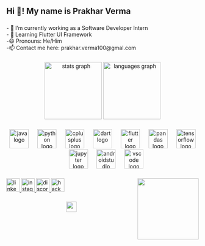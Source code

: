 <h2 align="left">Hi 👋! My name is Prakhar Verma</h2>

###

<p align="left">- 🔭 I’m currently working as a Software Developer Intern<br>- 🌱 Learning Flutter UI Framework<br>-😄 Pronouns: He/Him<br>-📫 Contact me here: prakhar.verma100@gmal.com</p>

###

<div align="center">
  <img src="https://github-readme-stats.vercel.app/api?username=PrakharVER&hide_title=false&hide_rank=false&show_icons=true&include_all_commits=true&count_private=true&disable_animations=false&theme=dracula&locale=en&hide_border=false" height="150" alt="stats graph"  />
  <img src="https://github-readme-stats.vercel.app/api/top-langs?username=PrakharVER&locale=en&hide_title=false&layout=compact&card_width=320&langs_count=5&theme=dracula&hide_border=false" height="150" alt="languages graph"  />
</div>

###

<div align="center">
  <img src="https://cdn.jsdelivr.net/gh/devicons/devicon/icons/java/java-original.svg" height="50" alt="java logo"  />
  <img width="15" />
  <img src="https://cdn.jsdelivr.net/gh/devicons/devicon/icons/python/python-original.svg" height="50" alt="python logo"  />
  <img width="15" />
  <img src="https://cdn.jsdelivr.net/gh/devicons/devicon/icons/cplusplus/cplusplus-original.svg" height="50" alt="cplusplus logo"  />
  <img width="15" />
  <img src="https://cdn.jsdelivr.net/gh/devicons/devicon/icons/dart/dart-original.svg" height="50" alt="dart logo"  />
  <img width="15" />
  <img src="https://cdn.jsdelivr.net/gh/devicons/devicon/icons/flutter/flutter-original.svg" height="50" alt="flutter logo"  />
  <img width="15" />
  <img src="https://cdn.jsdelivr.net/gh/devicons/devicon/icons/pandas/pandas-original.svg" height="50" alt="pandas logo"  />
  <img width="15" />
  <img src="https://cdn.jsdelivr.net/gh/devicons/devicon/icons/tensorflow/tensorflow-original.svg" height="50" alt="tensorflow logo"  />
  <img width="15" />
  <img src="https://cdn.jsdelivr.net/gh/devicons/devicon/icons/jupyter/jupyter-original.svg" height="50" alt="jupyter logo"  />
  <img width="15" />
  <img src="https://cdn.jsdelivr.net/gh/devicons/devicon/icons/androidstudio/androidstudio-original.svg" height="50" alt="androidstudio logo"  />
  <img width="15" />
  <img src="https://cdn.jsdelivr.net/gh/devicons/devicon/icons/vscode/vscode-original.svg" height="50" alt="vscode logo"  />
</div>

###

<img align="right" height="160" src="https://user-images.githubusercontent.com/74038190/229223263-cf2e4b07-2615-4f87-9c38-e37600f8381a.gif"  />

###

<div align="left">
  <a href="https://www.linkedin.com/in/prakhar-verma-8a4905200/" target="_blank">
    <img src="https://img.shields.io/static/v1?message=LinkedIn&logo=linkedin&label=&color=0077B5&logoColor=white&labelColor=&style=for-the-badge" height="35" alt="linkedin logo"  />
  
  </a>
  <a href="https://www.instagram.com/vermaprakhar9/" target="_blank">
  <img src="https://img.shields.io/static/v1?message=Instagram&logo=instagram&label=&color=E4405F&logoColor=white&labelColor=&style=for-the-badge" height="35" alt="instagram logo"  />
  </a>
  <a href="https://discord.com/channels/@me/987731166989795369" target="_blank">
  <img src="https://img.shields.io/static/v1?message=Discord&logo=discord&label=&color=7289DA&logoColor=white&labelColor=&style=for-the-badge" height="35" alt="discord logo"  />
  </a>
  <a href="https://www.hackerrank.com/profile/_201550100" target="_blank">
    <img src="https://img.shields.io/static/v1?message=HackerRank&logo=hackerrank&label=&color=2EC866&logoColor=white&labelColor=&style=for-the-badge" height="35" alt="hackerrank logo"  />
  </a>
</div>





###

<div align="center">
  <img height="27" src="https://user-images.githubusercontent.com/74038190/212284100-561aa473-3905-4a80-b561-0d28506553ee.gif"  />
</div>

###
